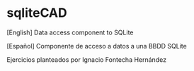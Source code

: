 # sqliteCAD
[English] Data access component to SQLite

[Español] Componente de acceso a datos a una BBDD SQLite

Ejercicios planteados por Ignacio Fontecha Hernández
